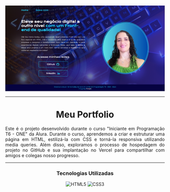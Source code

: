<p align="center">
  <img src="./assets/telaReadme.png" alt="Tela do meu Portfolio">
</p>

<hr>

<h1 align="center">Meu Portfolio</h1>

<p align="justify">
  Este é o projeto desenvolvido durante o curso "Iniciante em Programação T6 - ONE" da Alura. Durante o curso, aprendemos a criar e estruturar uma página em HTML, estilizá-la com CSS e torná-la responsiva utilizando media queries. Além disso, exploramos o processo de hospedagem do projeto no GitHub e sua implantação no Vercel para compartilhar com amigos e colegas nosso progresso.
</p>

<hr>

<h3 align="center">Tecnologias Utilizadas</h3>

<p align="center">
  <img src="https://img.shields.io/badge/HTML5-%23E34F26.svg?style=for-the-badge&logo=html5&logoColor=white" alt="HTML5">
  <img src="https://img.shields.io/badge/CSS3-%231572B6.svg?style=for-the-badge&logo=css3&logoColor=white" alt="CSS3">
</p>
